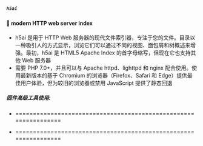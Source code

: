 ##### `h5ai`
#### 🚩 modern HTTP web server index
- h5ai 是用于 HTTP Web 服务器的现代文件索引器，专注于您的文件。目录以一种吸引人的方式显示，浏览它们可以通过不同的视图、面包屑和树概述来增强。最初，h5ai 是 HTML5 Apache Index 的首字母缩写，但现在它也支持其他 Web 服务器
- 需要 PHP 7.0+，并且可以与 Apache httpd、lighttpd 和 nginx 配合使用。使用最新版本的基于 Chromium 的浏览器（Firefox、Safari 和 Edge）提供最佳用户体验，但为较旧的浏览器或禁用 JavaScript 提供了静态回退


##### 固件高级工具使用:
- ================================================================

- ================================================================
